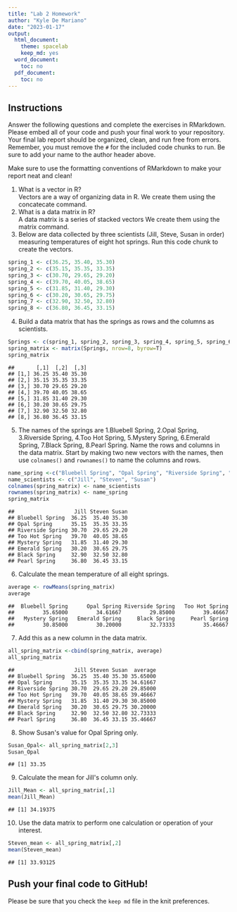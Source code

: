 ```yaml
---
title: "Lab 2 Homework"
author: "Kyle De Mariano"
date: "2023-01-17"
output:
  html_document: 
    theme: spacelab
    keep_md: yes
  word_document:
    toc: no
  pdf_document:
    toc: no
---
```


## Instructions
Answer the following questions and complete the exercises in RMarkdown. Please embed all of your code and push your final work to your repository. Your final lab report should be organized, clean, and run free from errors. Remember, you must remove the `#` for the included code chunks to run. Be sure to add your name to the author header above.  

Make sure to use the formatting conventions of RMarkdown to make your report neat and clean!  

1. What is a vector in R?  
Vectors are a way of organizing data in R. We create them using the concatecate command.
2. What is a data matrix in R?  
A data matrix is a series of stacked vectors We create them using the matrix command.
3. Below are data collected by three scientists (Jill, Steve, Susan in order) measuring temperatures of eight hot springs. Run this code chunk to create the vectors.  

```r
spring_1 <- c(36.25, 35.40, 35.30)
spring_2 <- c(35.15, 35.35, 33.35)
spring_3 <- c(30.70, 29.65, 29.20)
spring_4 <- c(39.70, 40.05, 38.65)
spring_5 <- c(31.85, 31.40, 29.30)
spring_6 <- c(30.20, 30.65, 29.75)
spring_7 <- c(32.90, 32.50, 32.80)
spring_8 <- c(36.80, 36.45, 33.15)
```

4. Build a data matrix that has the springs as rows and the columns as scientists.  

```r
Springs <- c(spring_1, spring_2, spring_3, spring_4, spring_5, spring_6,spring_7, spring_8)
spring_matrix <- matrix(Springs, nrow=8, byrow=T)
spring_matrix
```

```
##       [,1]  [,2]  [,3]
## [1,] 36.25 35.40 35.30
## [2,] 35.15 35.35 33.35
## [3,] 30.70 29.65 29.20
## [4,] 39.70 40.05 38.65
## [5,] 31.85 31.40 29.30
## [6,] 30.20 30.65 29.75
## [7,] 32.90 32.50 32.80
## [8,] 36.80 36.45 33.15
```

5. The names of the springs are 1.Bluebell Spring, 2.Opal Spring, 3.Riverside Spring, 4.Too Hot Spring, 5.Mystery Spring, 6.Emerald Spring, 7.Black Spring, 8.Pearl Spring. Name the rows and columns in the data matrix. Start by making two new vectors with the names, then use `colnames()` and `rownames()` to name the columns and rows.

```r
name_spring <-c("Bluebell Spring", "Opal Spring", "Riverside Spring", "Too Hot Spring", "Mystery Spring", "Emerald Spring","Black Spring", "Pearl Spring")
name_scientists <- c("Jill", "Steven", "Susan")
colnames(spring_matrix) <- name_scientists
rownames(spring_matrix) <- name_spring
spring_matrix
```

```
##                   Jill Steven Susan
## Bluebell Spring  36.25  35.40 35.30
## Opal Spring      35.15  35.35 33.35
## Riverside Spring 30.70  29.65 29.20
## Too Hot Spring   39.70  40.05 38.65
## Mystery Spring   31.85  31.40 29.30
## Emerald Spring   30.20  30.65 29.75
## Black Spring     32.90  32.50 32.80
## Pearl Spring     36.80  36.45 33.15
```

6. Calculate the mean temperature of all eight springs.

```r
average <- rowMeans(spring_matrix)
average
```

```
##  Bluebell Spring      Opal Spring Riverside Spring   Too Hot Spring 
##         35.65000         34.61667         29.85000         39.46667 
##   Mystery Spring   Emerald Spring     Black Spring     Pearl Spring 
##         30.85000         30.20000         32.73333         35.46667
```

7. Add this as a new column in the data matrix.

```r
all_spring_matrix <-cbind(spring_matrix, average)
all_spring_matrix
```

```
##                   Jill Steven Susan  average
## Bluebell Spring  36.25  35.40 35.30 35.65000
## Opal Spring      35.15  35.35 33.35 34.61667
## Riverside Spring 30.70  29.65 29.20 29.85000
## Too Hot Spring   39.70  40.05 38.65 39.46667
## Mystery Spring   31.85  31.40 29.30 30.85000
## Emerald Spring   30.20  30.65 29.75 30.20000
## Black Spring     32.90  32.50 32.80 32.73333
## Pearl Spring     36.80  36.45 33.15 35.46667
```

8. Show Susan's value for Opal Spring only.

```r
Susan_Opal<- all_spring_matrix[2,3]
Susan_Opal
```

```
## [1] 33.35
```

9. Calculate the mean for Jill's column only.

```r
Jill_Mean <- all_spring_matrix[,1]
mean(Jill_Mean)
```

```
## [1] 34.19375
```


10. Use the data matrix to perform one calculation or operation of your interest.

```r
Steven_mean <- all_spring_matrix[,2]
mean(Steven_mean)
```

```
## [1] 33.93125
```

## Push your final code to GitHub!
Please be sure that you check the `keep md` file in the knit preferences.  
